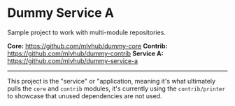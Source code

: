 # Dummy Service A

Sample project to work with multi-module repositories.

**Core:** https://github.com/mlvhub/dummy-core
**Contrib:** https://github.com/mlvhub/dummy-contrib
**Service A:** https://github.com/mlvhub/dummy-service-a

---
This project is the "service" or "application, meaning it's what ultimately pulls the `core` and `contrib` modules, it's currently using the `contrib/printer` to showcase that unused dependencies are not used.